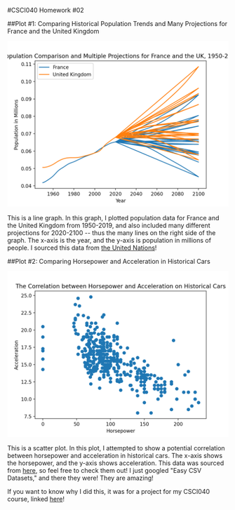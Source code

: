 #CSCI040 Homework #02

##Plot #1: Comparing Historical Population Trends and Many Projections for France and the United Kingdom 

![Populations](FranceAndUk.png)

This is a line graph. In this graph, I plotted population data for France and the United Kingdom from 1950-2019, and also included many different projections for 2020-2100 -- thus the many lines on the right side of the graph. The x-axis is the year, and the y-axis is population in millions of people. I sourced this data from [the United Nations](http://data.un.org/)!

##Plot #2: Comparing Horsepower and Acceleration in Historical Cars

![Cars](CarPlot.png)

This is a scatter plot. In this plot, I attempted to show a potential correlation between horsepower and acceleration in historical cars. The x-axis shows the horsepower, and the y-axis shows acceleration. This data was sourced from [here](https://perso.telecom-paristech.fr/eagan/class/igr204/datasets), so feel free to check them out! I just googled "Easy CSV Datasets," and there they were! They are amazing!

If you want to know why I did this, it was for a project for my CSCI040 course, linked [here](https://github.com/mikeizbicki/cmc-csci040/tree/2020fall/hw_02)!